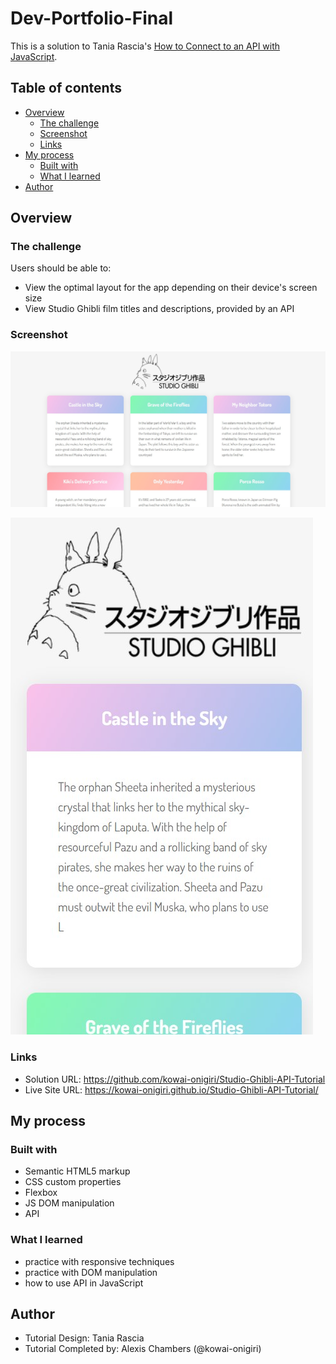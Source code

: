# Dev-Portfolio-Final

This is a solution to Tania Rascia's [How to Connect to an API with JavaScript](https://www.taniarascia.com/how-to-connect-to-an-api-with-javascript/).

## Table of contents

- [Overview](#overview)
  - [The challenge](#the-challenge)
  - [Screenshot](#screenshot)
  - [Links](#links)
- [My process](#my-process)
  - [Built with](#built-with)
  - [What I learned](#what-i-learned)
- [Author](#author)


## Overview

### The challenge

Users should be able to:

- View the optimal layout for the app depending on their device's screen size
- View Studio Ghibli film titles and descriptions, provided by an API

### Screenshot

![](./screenshot1.jpg)

![](./screenshot2.jpg)

### Links

- Solution URL: https://github.com/kowai-onigiri/Studio-Ghibli-API-Tutorial
- Live Site URL: https://kowai-onigiri.github.io/Studio-Ghibli-API-Tutorial/

## My process

### Built with

- Semantic HTML5 markup
- CSS custom properties
- Flexbox
- JS DOM manipulation
- API

### What I learned

- practice with responsive techniques
- practice with DOM manipulation
- how to use API in JavaScript


## Author
- Tutorial Design: Tania Rascia
- Tutorial Completed by: Alexis Chambers (@kowai-onigiri)
